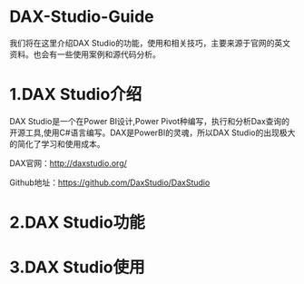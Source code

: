 # DAX-Studio-Guide

我们将在这里介绍DAX Studio的功能，使用和相关技巧，主要来源于官网的英文资料。也会有一些使用案例和源代码分析。

# 1.DAX Studio介绍
DAX Studio是一个在Power BI设计,Power Pivot种编写，执行和分析Dax查询的开源工具,使用C#语言编写。DAX是PowerBI的灵魂，所以DAX Studio的出现极大的简化了学习和使用成本。

DAX官网：http://daxstudio.org/

Github地址：https://github.com/DaxStudio/DaxStudio


# 2.DAX Studio功能

# 3.DAX Studio使用
